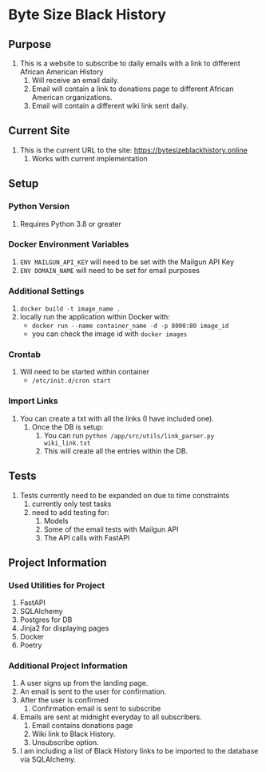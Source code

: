 # Byte Size Black History

## Purpose

1. This is a website to subscribe to daily emails with a link to different African American History
   1. Will receive an email daily.
   2. Email will contain a link to donations page to different African American organizations.
   3. Email will contain a different wiki link sent daily.

## Current Site

1. This is the current URL to the site: https://bytesizeblackhistory.online
   1. Works with current implementation

## Setup

### Python Version

1. Requires Python 3.8 or greater

### Docker Environment Variables

1. `ENV MAILGUN_API_KEY` will need to be set with the Mailgun API Key
2. `ENV DOMAIN_NAME` will need to be set for email purposes
### Additional Settings
1. `docker build -t image_name .`
2. locally run the application within Docker with:
   * `docker run --name container_name -d -p 8000:80 image_id`
   * you can check the image id with `docker images`
### Crontab

1. Will need to be started within container
   * `/etc/init.d/cron start`
### Import Links

1. You can create a txt with all the links (I have included one).
   1. Once the DB is setup:
      1. You can run `python /app/src/utils/link_parser.py wiki_link.txt`
      2. This will create all the entries within the DB.

## Tests

1. Tests currently need to be expanded on due to time constraints
   1. currently only test tasks
   2. need to add testing for:
      1. Models
      2. Some of the email tests with Mailgun API
      3. The API calls with FastAPI

## Project Information

### Used Utilities for Project

1. FastAPI
2. SQLAlchemy
3. Postgres for DB
4. Jinja2 for displaying pages
5. Docker
6. Poetry

### Additional Project Information

1. A user signs up from the landing page.
2. An email is sent to the user for confirmation.
3. After the user is confirmed
   1. Confirmation email is sent to subscribe
4. Emails are sent at midnight everyday to all subscribers.
   1. Email contains donations page
   2. Wiki link to Black History.
   3. Unsubscribe option.
5. I am including a list of Black History links to be imported to the database via SQLAlchemy.
